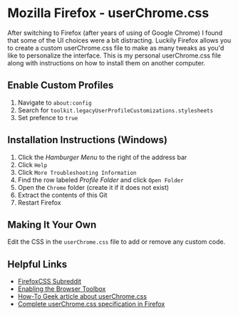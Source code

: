 # Mozilla Firefox - userChrome.css
After switching to Firefox (after years of using of Google Chrome) I found that some of the UI choices were a bit distracting. Luckily Firefox allows you to create a custom userChrome.css file to make as many tweaks as you'd like to personalize the interface. This is my personal userChrome.css file along with instructions on how to install them on another computer.

## Enable Custom Profiles
  1. Navigate to `about:config`
  2. Search for `toolkit.legacyUserProfileCustomizations.stylesheets`
  3. Set prefence to `true`

## Installation Instructions (Windows)
  1. Click the _Hamburger Menu_ to the right of the address bar
  2. Click `Help`
  3. Click `More Troubleshooting Information`
  4. Find the row labeled _Profile Folder_ and click `Open Folder`
  5. Open the `Chrome` folder (create it if it does not exist)
  6. Extract the contents of this Git
  7. Restart Firefox
  
## Making It Your Own
Edit the CSS in the `userChrome.css` file to add or remove any custom code.

## Helpful Links
  - [FirefoxCSS Subreddit](https://www.reddit.com/r/FirefoxCSS/)
  - [Enabling the Browser Toolbox](https://firefox-source-docs.mozilla.org/devtools-user/browser_toolbox/index.html)
  - [How-To Geek article about userChrome.css](https://www.howtogeek.com/334716/how-to-customize-firefoxs-user-interface-with-userchrome.css/)
  - [Complete userChrome.css specification in Firefox](https://superuser.com/questions/1215652/complete-userchrome-css-specification-in-firefox)

